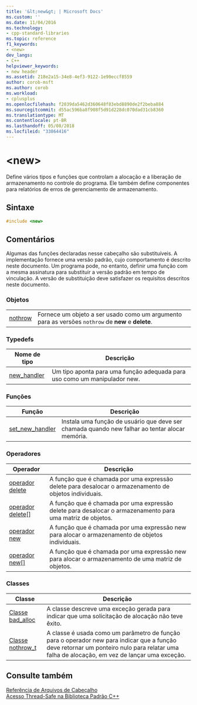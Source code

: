 ```yaml
---
title: '&lt;new&gt; | Microsoft Docs'
ms.custom: ''
ms.date: 11/04/2016
ms.technology:
- cpp-standard-libraries
ms.topic: reference
f1_keywords:
- <new>
dev_langs:
- C++
helpviewer_keywords:
- new header
ms.assetid: 218e2a15-34e8-4ef3-9122-1e90eccf8559
author: corob-msft
ms.author: corob
ms.workload:
- cplusplus
ms.openlocfilehash: f2039da5462d360648f83ebd8890de2f2beba884
ms.sourcegitcommit: d55ac596ba8f908f5d91d228dc070dad31cb8360
ms.translationtype: MT
ms.contentlocale: pt-BR
ms.lasthandoff: 05/08/2018
ms.locfileid: "33864416"
---
```

# <a name="ltnewgt"></a>&lt;new&gt;

Define vários tipos e funções que controlam a alocação e a liberação de armazenamento no controle do programa. Ele também define componentes para relatórios de erros de gerenciamento de armazenamento.

## <a name="syntax"></a>Sintaxe

```cpp
#include <new>

```

## <a name="remarks"></a>Comentários

Algumas das funções declaradas nesse cabeçalho são substituíveis. A implementação fornece uma versão padrão, cujo comportamento é descrito neste documento. Um programa pode, no entanto, definir uma função com a mesma assinatura para substituir a versão padrão em tempo de vinculação. A versão de substituição deve satisfazer os requisitos descritos neste documento.

### <a name="objects"></a>Objetos

|||
|-|-|
|[nothrow](../standard-library/new-functions.md#nothrow)|Fornece um objeto a ser usado como um argumento para as versões `nothrow` de **new** e **delete**.|

### <a name="typedefs"></a>Typedefs

|Nome de tipo|Descrição|
|-|-|
|[new_handler](../standard-library/new-typedefs.md#new_handler)|Um tipo aponta para uma função adequada para uso como um manipulador new.|

### <a name="functions"></a>Funções

|Função|Descrição|
|-|-|
|[set_new_handler](../standard-library/new-functions.md#set_new_handler)|Instala uma função de usuário que deve ser chamada quando new falhar ao tentar alocar memória.|

### <a name="operators"></a>Operadores

|Operador|Descrição|
|-|-|
|[operador delete](../standard-library/new-operators.md#op_delete)|A função que é chamada por uma expressão delete para desalocar o armazenamento de objetos individuais.|
|[operador delete&#91;&#93;](../standard-library/new-operators.md#op_delete_arr)|A função que é chamada por uma expressão delete para desalocar o armazenamento para uma matriz de objetos.|
|[operador new](../standard-library/new-operators.md#op_new)|A função que é chamada por uma expressão new para alocar o armazenamento de objetos individuais.|
|[operador new&#91;&#93;](../standard-library/new-operators.md#op_new_arr)|A função que é chamada por uma expressão new para alocar o armazenamento de uma matriz de objetos.|

### <a name="classes"></a>Classes

|Classe|Descrição|
|-|-|
|[Classe bad_alloc](../standard-library/bad-alloc-class.md)|A classe descreve uma exceção gerada para indicar que uma solicitação de alocação não teve êxito.|
|[Classe nothrow_t](../standard-library/nothrow-t-structure.md)|A classe é usada como um parâmetro de função para o operador new para indicar que a função deve retornar um ponteiro nulo para relatar uma falha de alocação, em vez de lançar uma exceção.|

## <a name="see-also"></a>Consulte também

[Referência de Arquivos de Cabeçalho](../standard-library/cpp-standard-library-header-files.md)<br/>
[Acesso Thread-Safe na Biblioteca Padrão C++](../standard-library/thread-safety-in-the-cpp-standard-library.md)<br/>
